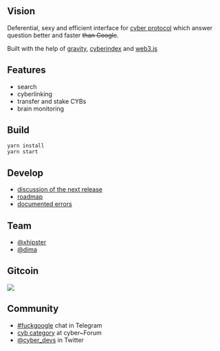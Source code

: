 
## Vision

Deferential, sexy and efficient interface for [cyber protocol](https://ipfs.io/ipfs/QmceNpj6HfS81PcCaQXrFMQf7LR5FTLkdG9sbSRNy3UXoZ) which answer question better and faster ~~than Google~~. 

Built with the help of [gravity](https://github.com/cybercongress/gravity), [cyberindex](https://github.com/cybercongress/cyberindex) and [web3.js](https://github.com/ethereum/web3.js)

## Features
- search
- cyberlinking
- transfer and stake CYBs
- brain monitoring

## Build

```
yarn install
yarn start
```

## Develop
- [discussion of the next release](https://github.com/cybercongress/dot-cyber/issues/63) 
- [roadmap](https://github.com/cybercongress/dot-cyber/projects?query=is%3Aopen+sort%3Aname-asc)
- [documented errors](https://github.com/cybercongress/dot-cyber/issues?q=is%3Aopen+is%3Aissue+label%3Aerror)

## Team
- [@xhipster](https://github.com/xhipster)
- [@dima](https://github.com/dimakorzhovnik)

## Gitcoin
<a href="https://gitcoin.co/explorer?q=dot-cyber">
 <img src="https://gitcoin.co/funding/embed?repo=https://github.com/cybercongress/dot-cyber">
</a>

## Community
- [#fuckgoogle](https://t.me/fuckgoogle) chat in Telegram
- [cyb category](https://ai.cybercongress.ai/c/cyb) at cyber~Forum
- [@cyber_devs](https://twitter.com/cyber_devs) in Twitter
